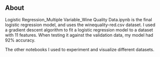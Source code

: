 ## About

Logistic Regression_Multiple Variable_Wine Quality Data.ipynb is the final logistic regression model, and uses the winequality-red.csv dataset. 
I used a gradient descent algorithm to fit a logistic regression model to a dataset with 11 features. When testing it against the validation data, my model had 92% accuracy. 

The other notebooks I used to experiment and visualize different datasets. 
